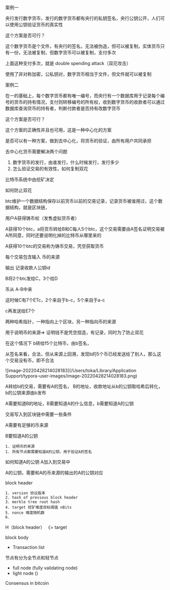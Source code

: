 案例一

央行发行数字货币，发行的数字货币都有央行的私钥签名，央行公钥公开，人们可以使用公钥验证货币的真实性

这个方案是否可行？

这个数字货币是个文件，有央行的签名，无法被伪造，但可以被复制，实体货币只有一份，无法被复制，但数字货币可以被复制，支付多次

上面这种支付多次，就是 double spending attack（双花攻击）

使用了非对称加密，公私钥对，数字货币相当于文件，但文件就可以被复制



案例二

在一的基础上，每个数字货币都有唯一编号，而央行有一个数据库用于记录每个编号的货币的持有情况，支付则转移编号的所有权，收到数字货币的收款者可以通过数据库查询货币的持有者，判断付款者是否持有改数字货币



这个方案是否可行？

这个方案的正确性并且也可用，这是一种中心化的方案



是否可以有一种方案，做到去中心化，将货币的验证，由所有用户共同承担



去中心化货币需要解决两个问题

1. 数字货币的发行，由谁发行，什么时候发行，发行多少
2. 怎么验证交易的有效性，如何复制双花



比特币系统中由挖矿决定

如何防止双花

btc维护一个数据结构保存以前货币以前的交易记录，记录货币被谁用过，这个数据结构，就是区块链，

用户A获得铸币权（发售虚拟货币者）

A获得10个btc，a将货币转给B和C每人5个btc，这个交易需要由A签名证明交易被A所同意，同时还要说明化掉的比特币从哪里来的



A获得10个btc的交易称为铸币交易，凭空获取货币

每个交易包含输入 币的来源

输出  记录收款人公钥id



B将2个btc发给C，3个给D

币从 A-B中来

这时候C有7个ETc，2个来自于b-c，5个来自于a-c



c再发送给E7个



两种哈希指针，一种指向上个区块，另一种指向币的来源

用于说明币的来源=> 证明钱不是凭空捏造，有记录，同时为了防止双花



在这个情况下 b转给f5个比特币，由b签名，

从签名来看，合法，但从来源上回溯，发现b的5个币已经发送给了别人，那么这个交易没有币，即不合法

![image-20220428214028183](/Users/toka/Library/Application Support/typora-user-images/image-20220428214028183.png)

A转给b的交易，需要有A的签名， B的地址，收款地址从b的公钥取哈希后转化， b的公钥来源由b发布

A需要知道B的地址，B需要知道A的什么信息，b需要知道A的公钥



交易写入到区块链中需要一些条件

A需要有足够的币来源

B要知道A的公钥

	1. 证明币的来源
	1. 所有节点都需要知道A的公钥，用于验证A的签名

如何知道A的公钥 A加入到交易中

A的公钥，需要和A的币来源的输出的A的公钥对应



block header

	1. version 协议版本
	2. hash of previous block header 
	3. merkle tree root hash
	4. target 挖矿难度目标阈值 nBits
	5. nonce 难度随机数
	6. 

H（block header） 《= target



block body

* Transaction list



节点有分为全节点和轻节点

* full node (fully validating node)
* light node ()





Consensus in bitcoin

